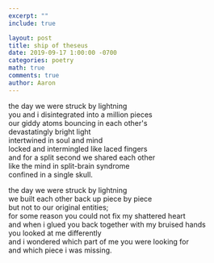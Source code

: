 ```yaml
---
excerpt: ""
include: true

layout: post
title: ship of theseus 
date: 2019-09-17 1:00:00 -0700
categories: poetry
math: true
comments: true
author: Aaron
---
```



the day we were struck by lightning  
you and i disintegrated into a million pieces  
our giddy atoms bouncing in each other's  
devastatingly bright light  
intertwined in soul and mind  
locked and intermingled like laced fingers  
and for a split second we shared each other  
like the mind in split-brain syndrome  
confined in a single skull.  

the day we were struck by lightning  
we built each other back up piece by piece  
but not to our original entities;  
for some reason you could not fix my shattered heart  
and when i glued you back together with my bruised hands  
you looked at me differently  
and i wondered which part of me you were looking for  
and which piece i was missing.
